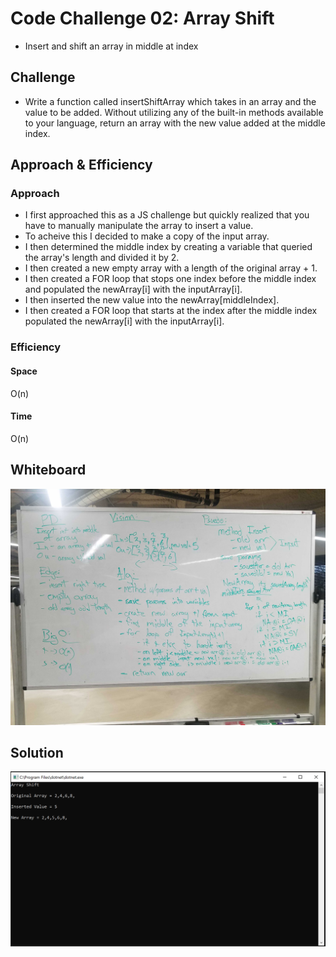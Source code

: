 
# Code Challenge 02: Array Shift
 - Insert and shift an array in middle at index
## Challenge
- Write a function called insertShiftArray which takes in an array and the value to be added. Without utilizing any of the built-in methods available to your language, return an array with the new value added at the middle index.
## Approach & Efficiency
### Approach
- I first approached this as a JS challenge but quickly realized that you have to manually manipulate the array to insert a value.
- To acheive this I decided to make a copy of the input array. 
- I then determined the middle index by creating a variable that queried the array's length and divided it by 2.
- I then created a new empty array with a length of the original array + 1.
- I then created a FOR loop that stops one index before the middle index and populated the newArray[i] with the inputArray[i].
- I then inserted the new value into the newArray[middleIndex].
- I then created a FOR loop that starts at the index after the middle index populated the newArray[i] with the inputArray[i].
### Efficiency
#### Space
O(n)
#### Time
O(n)
## Whiteboard
![whiteboard image](./Assets/Whiteboard.jpg)
## Solution
![solution image](./Assets/Solution.PNG)
